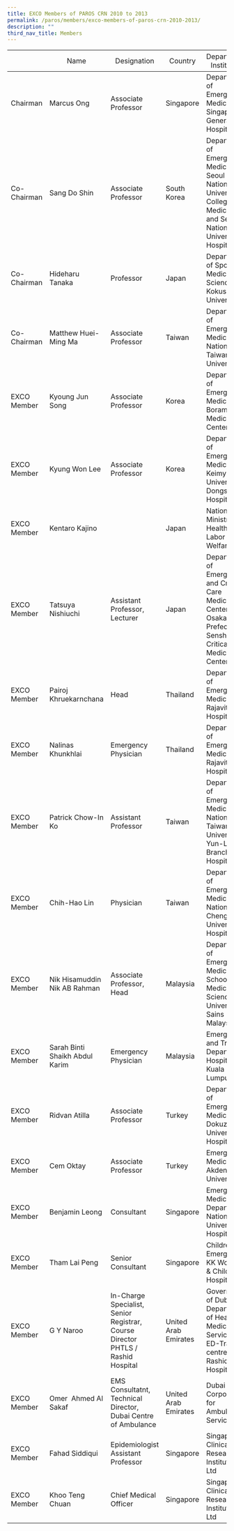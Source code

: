 ```yaml
---
title: EXCO Members of PAROS CRN 2010 to 2013
permalink: /paros/members/exco-members-of-paros-crn-2010-2013/
description: ""
third_nav_title: Members
---
```

<table>
   <thead>
      <tr>
         <th><span style="font-weight: normal;">&nbsp;</span></th>
         <th><span style="font-weight: normal;">Name</span></th>
         <th><span style="font-weight: normal;">Designation</span></th>
         <th><span style="font-weight: normal;">Country</span></th>
         <th><span style="font-weight: normal;">Department/ Institution</span></th>
         <th><span style="font-weight: normal;">Address</span></th>
         <th><span style="font-weight: normal;">Email</span></th>
      </tr>
   </thead>
   <tbody>
      <tr>
         <td>Chairman</td>
         <td>Marcus Ong</td>
         <td>Associate Professor</td>
         <td>Singapore</td>
         <td>Department of Emergency Medicine Singapore General Hospital</td>
         <td>Outram Road,&nbsp;Singapore 169608</td>
         <td><a href="mailto:marcus.ong.e.h@sgh.com.sg">marcus.ong.e.h@sgh.com.sg</a></td>
      </tr>
      <tr>
         <td>Co-Chairman</td>
         <td>Sang Do Shin</td>
         <td>Associate Professor</td>
         <td>South Korea</td>
         <td>Department of Emergency Medicine Seoul National University College of Medicine and Seoul National University Hospital</td>
         <td>28 Daehak-Ro, Chongno-gu, Seoul, 110-744 Korea</td>
         <td><a href="mailto:shinsangdo@medimail.co.kr">shinsangdo@medimail.co.kr</a> <a href="mailto:shinsangdo@snuh.org">shinsangdo@snuh.org</a></td>
      </tr>
      <tr>
         <td>Co-Chairman</td>
         <td>Hideharu Tanaka</td>
         <td>Professor</td>
         <td>Japan</td>
         <td>Department of Sport and Medical Science Kokushikan University</td>
         <td>7-3-1, Nagayama, Tama-city, Tokyo, 206-8611, Japan</td>
         <td><a href="mailto:hidetana@kokushikan.ac.jp">hidetana@kokushikan.ac.jp</a></td>
      </tr>
      <tr>
         <td>Co-Chairman</td>
         <td>Matthew Huei-Ming Ma</td>
         <td>Associate Professor</td>
         <td>Taiwan</td>
         <td>Department of Emergency Medicine National Taiwan University</td>
         <td>#7, Chung-Shan South Road, Taipei, Taiwan</td>
         <td><a href="mailto:matthew@ntu.edu.tw">matthew@ntu.edu.tw </a><a href="mailto:mattma.tw@gmail.com">mattma.tw@gmail.com</a></td>
      </tr>
      <tr>
         <td>EXCO Member</td>
         <td>Kyoung Jun Song</td>
         <td>Associate Professor</td>
         <td>Korea</td>
         <td>Department of Emergency Medicine Boramae Medical Center</td>
         <td>39, Boramae –gil, Dongjak-gu, Seoul, 156-707 Korea</td>
         <td><a href="mailto:doctorsong@paran.com">doctorsong@paran.com </a><a href="mailto:skciva@gmail.com">skciva@gmail.com</a></td>
      </tr>
      <tr>
         <td>EXCO Member</td>
         <td>Kyung Won Lee</td>
         <td>Associate Professor</td>
         <td>Korea</td>
         <td>Department of Emergency Medicine Keimyung University Dongsan Hospital</td>
         <td>&nbsp;</td>
         <td><a href="mailto:cssurgeon@naver.com">cssurgeon@naver.com </a><a href="mailto:emkwlee@dsmc.or.kr">emkwlee@dsmc.or.kr</a></td>
      </tr>
      <tr>
         <td>EXCO Member</td>
         <td>Kentaro Kajino</td>
         <td>&nbsp;</td>
         <td>Japan</td>
         <td>National Ministry of Health, Labor and Welfare</td>
         <td>&nbsp;</td>
         <td><a href="mailto:kajihanapu@yahoo.co.jp">kajihanapu@yahoo.co.jp</a></td>
      </tr>
      <tr>
         <td>EXCO Member</td>
         <td>Tatsuya Nishiuchi</td>
         <td>Assistant Professor, Lecturer</td>
         <td>Japan</td>
         <td>Department of Emergency and Critical Care Medical Center Osaka Prefectural Senshu Critical Care Medical Center</td>
         <td>Kitayama-cho 10-31 Tennouji-ku Osaka, Japan</td>
         <td><a href="mailto:paradisepa2@gmail.com">paradisepa2@gmail.com</a></td>
      </tr>
      <tr>
         <td>EXCO Member</td>
         <td>Pairoj Khruekarnchana</td>
         <td>Head</td>
         <td>Thailand</td>
         <td>Department of Emergency Medicine Rajavithi Hospital</td>
         <td>2 Phyathai, Ratchathewee, Bangkok Thailand 10400</td>
         <td><a href="mailto:pairoj_khruekarn chana@yahoo.com">pairoj_khruekarn chana@yahoo.com</a></td>
      </tr>
      <tr>
         <td>EXCO Member</td>
         <td>Nalinas Khunkhlai</td>
         <td>Emergency Physician</td>
         <td>Thailand</td>
         <td>Department of Emergency Medicine Rajavithi Hospital</td>
         <td>2 Phyathai, Ratchathewee, Bangkok Thailand 10400</td>
         <td><a href="mailto:sandwhale056@gmail.com">sandwhale056@gmail.com</a></td>
      </tr>
      <tr>
         <td>EXCO Member</td>
         <td>Patrick Chow-In Ko</td>
         <td>Assistant Professor</td>
         <td>Taiwan</td>
         <td>Department of Emergency Medicine National Taiwan University, Yun-Lin Branch Hospital</td>
         <td>#7, Chung-Shan South Road, Taipei, Taiwan, 100</td>
         <td><a href="mailto:patrick.patko@gmail.com">patrick.patko@gmail.com</a></td>
      </tr>
      <tr>
         <td>EXCO Member</td>
         <td>Chih-Hao Lin</td>
         <td>Physician</td>
         <td>Taiwan</td>
         <td>Department of Emergency Medicine National Cheng Kung University Hospital</td>
         <td>70403, No. 138, Shengli Rd., North District, Tainan City 704, Taiwan</td>
         <td><a href="mailto:emergency.lin@gmail.com">emergency.lin@gmail.com</a></td>
      </tr>
      <tr>
         <td>EXCO Member</td>
         <td>Nik Hisamuddin&nbsp; Nik AB Rahman</td>
         <td>Associate Professor, Head</td>
         <td>Malaysia</td>
         <td>Department of Emergency Medicine School of Medical Sciences, University Sains Malaysia</td>
         <td>Kubang Kerian, Kelantan, 16150, Malaysia</td>
         <td><a href="mailto:nhliza@hotmail.com">nhliza@hotmail.com</a></td>
      </tr>
      <tr>
         <td>EXCO Member</td>
         <td>Sarah Binti Shaikh Abdul Karim</td>
         <td>Emergency Physician</td>
         <td>Malaysia</td>
         <td>Emergency and Trauma Department Hospital Kuala Lumpur</td>
         <td>Jalan Pahang, 50586Kuala Lumpur, Malaysia</td>
         <td><a href="mailto:sarahabdkarim@yahoo.com">sarahabdkarim@yahoo.com</a></td>
      </tr>
      <tr>
         <td>EXCO Member</td>
         <td>Ridvan Atilla</td>
         <td>Associate Professor</td>
         <td>Turkey</td>
         <td>Department of Emergency Medicine DokuzEylul University Hospital</td>
         <td>Acil Tip AD, Balcova 35340 Izmir, Turkey</td>
         <td><a href="mailto:Ridvan.atilla@deu.edu.tr">Ridvan.atilla@deu.edu.tr</a></td>
      </tr>
      <tr>
         <td>EXCO Member</td>
         <td>Cem Oktay</td>
         <td>Associate Professor</td>
         <td>Turkey</td>
         <td>Emergency Medicine Akdeniz University</td>
         <td>Dumlupınar Bulvarı, 07058Antalya, Turkey</td>
         <td><a href="mailto:cemoktay@akdeniz.edu.tr">cemoktay@akdeniz.edu.tr</a></td>
      </tr>
      <tr>
         <td>EXCO Member</td>
         <td>Benjamin Leong</td>
         <td>Consultant</td>
         <td>Singapore</td>
         <td>Emergency Medicine Department National University Hospital</td>
         <td>5 Lower Kent Ridge Road Singapore 119074</td>
         <td><a href="mailto:benjamin_sh _leong@nuhs.edu.sg">benjamin_sh _leong@nuhs.edu.sg</a></td>
      </tr>
      <tr>
         <td>EXCO Member</td>
         <td>Tham Lai Peng</td>
         <td>Senior Consultant</td>
         <td>Singapore</td>
         <td>Children’s Emergency KK Women’s &amp; Children’s Hospital</td>
         <td>100 Bukit Timah Road Singapore 229899</td>
         <td><a href="mailto:tham.lai.peng@kkh.com.sg">tham.lai.peng@kkh.com.sg</a></td>
      </tr>
      <tr>
         <td>EXCO Member</td>
         <td>G Y Naroo</td>
         <td>In-Charge Specialist, Senior Registrar, Course Director PHTLS / Rashid Hospital</td>
         <td>United Arab Emirates</td>
         <td>Government of Dubai Department of Health &amp; Medical Services
            ED-Trauma centre, Rashid Hospital
         </td>
         <td>P.O. Box: 31865, Dubai, UAE</td>
         <td><a href="mailto:gynaroo@dohms.gov.ae">gynaroo@dohms.gov.ae </a><a href="mailto:dnaroo@yahoo.com">dnaroo@yahoo.com</a></td>
      </tr>
      <tr>
         <td>EXCO Member</td>
         <td>Omer&nbsp; Ahmed Al Sakaf</td>
         <td>EMS Consultatnt, Technical Director, Dubai Centre of Ambulance</td>
         <td>United Arab Emirates</td>
         <td>Dubai Corporation for Ambulance Services</td>
         <td>PO Box 99117, Dubai, United Arab Emirates</td>
         <td><a href="mailto:alsakaf@gmail.com">alsakaf@gmail.com </a><a href="mailto:oalsakaf@dcas.gov.ae">oalsakaf@dcas.gov.ae</a></td>
      </tr>
      <tr>
         <td>EXCO Member</td>
         <td>Fahad Siddiqui</td>
         <td>Epidemiologist Assistant Professor</td>
         <td>Singapore</td>
         <td>Singapore Clinical Research Institute Pte Ltd</td>
         <td>31 Biopolis Way Nanos #02-01 Singapore 138669</td>
         <td><a href="mailto:fahad.siddiqui@scri.edu.sg">fahad.siddiqui@scri.edu.sg</a></td>
      </tr>
      <tr>
         <td>EXCO Member</td>
         <td>Khoo Teng Chuan</td>
         <td>Chief Medical Officer</td>
         <td>Singapore</td>
         <td>Singapore Clinical Research Institute Pte Ltd</td>
         <td>31 Biopolis Way Nanos #02-01 Singapore 138669</td>
         <td><a href="mailto:tc.khoo@scri.edu.sg">tc.khoo@scri.edu.sg</a></td>
      </tr>
   </tbody>
</table>